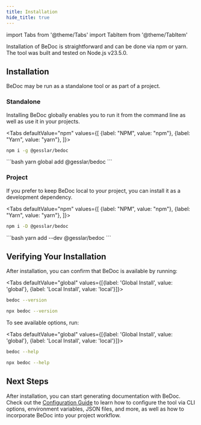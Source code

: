 ```yaml
---
title: Installation
hide_title: true
---
```


import Tabs from '@theme/Tabs'
import TabItem from '@theme/TabItem'

Installation of BeDoc is straightforward and can be done via npm or yarn. The
tool was built and tested on Node.js v23.5.0.

## Installation

BeDoc may be run as a standalone tool or as part of a project.

### Standalone

Installing BeDoc globally enables you to run it from the command line as well
as use it in your projects.

<Tabs
defaultValue="npm"
values={[
{label: "NPM", value: "npm"},
{label: "Yarn", value: "yarn"},
]}>
<TabItem value="npm">
```bash
npm i -g @gesslar/bedoc
```
</TabItem>
<TabItem value="yarn">
```bash
yarn global add @gesslar/bedoc
```
</TabItem>
</Tabs>

### Project

If you prefer to keep BeDoc local to your project, you can install it as a
development dependency.

<Tabs
defaultValue="npm"
values={[
{label: "NPM", value: "npm"},
{label: "Yarn", value: "yarn"},
]}>
<TabItem value="npm">
```bash
npm i -D @gesslar/bedoc
```
</TabItem>
<TabItem value="yarn">
```bash
yarn add --dev @gesslar/bedoc
```
</TabItem>
</Tabs>

## Verifying Your Installation

After installation, you can confirm that BeDoc is available by running:

<Tabs defaultValue="global" values={[{label: 'Global Install', value: 'global'}, {label: 'Local Install', value: 'local'}]}>
  <TabItem value="global">

```sh
bedoc --version
```

  </TabItem>
  <TabItem value="local">

```sh
npx bedoc --version
```

  </TabItem>
</Tabs>

To see available options, run:

<Tabs defaultValue="global" values={[{label: 'Global Install', value: 'global'}, {label: 'Local Install', value: 'local'}]}>
  <TabItem value="global">

```sh
bedoc --help
```

  </TabItem>
  <TabItem value="local">

```sh
npx bedoc --help
```

  </TabItem>
</Tabs>

## Next Steps

After installation, you can start generating documentation with BeDoc. Check
out the [Configuration Guide](configuration) to learn how to configure the
tool via CLI options, environment variables, JSON files, and more, as well
as how to incorporate BeDoc into your project workflow.
